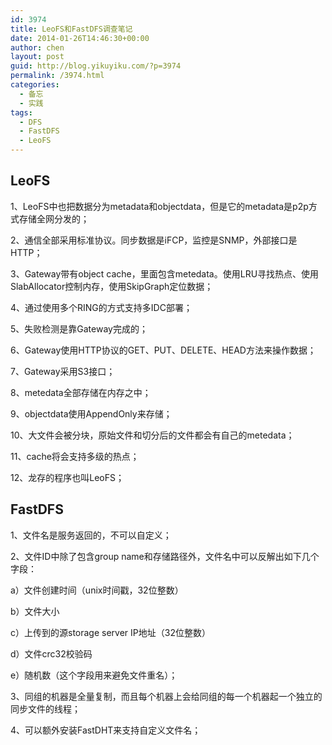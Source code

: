 ```yaml
---
id: 3974
title: LeoFS和FastDFS调查笔记
date: 2014-01-26T14:46:30+00:00
author: chen
layout: post
guid: http://blog.yikuyiku.com/?p=3974
permalink: /3974.html
categories:
  - 备忘
  - 实践
tags:
  - DFS
  - FastDFS
  - LeoFS
---
```

## LeoFS

1、LeoFS中也把数据分为metadata和objectdata，但是它的metadata是p2p方式存储全网分发的；
  
2、通信全部采用标准协议。同步数据是iFCP，监控是SNMP，外部接口是HTTP；
  
3、Gateway带有object cache，里面包含metedata。使用LRU寻找热点、使用SlabAllocator控制内存，使用SkipGraph定位数据；
  
4、通过使用多个RING的方式支持多IDC部署；
  
5、失败检测是靠Gateway完成的；
  
6、Gateway使用HTTP协议的GET、PUT、DELETE、HEAD方法来操作数据；
  
7、Gateway采用S3接口；
  
8、metedata全部存储在内存之中；
  
9、objectdata使用AppendOnly来存储；
  
10、大文件会被分块，原始文件和切分后的文件都会有自己的metedata；
  
11、cache将会支持多级的热点；
  
12、龙存的程序也叫LeoFS；

## FastDFS

1、文件名是服务返回的，不可以自定义；
  
2、文件ID中除了包含group name和存储路径外，文件名中可以反解出如下几个字段：

a）文件创建时间（unix时间戳，32位整数）
      
b）文件大小
      
c）上传到的源storage server IP地址（32位整数）
      
d）文件crc32校验码
      
e）随机数（这个字段用来避免文件重名）；

3、同组的机器是全量复制，而且每个机器上会给同组的每一个机器起一个独立的同步文件的线程；
  
4、可以额外安装FastDHT来支持自定义文件名；